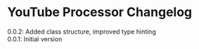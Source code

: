 # YouTube Processor Changelog

0.0.2:  Added class structure, improved type hinting  
0.0.1:  Initial version 

